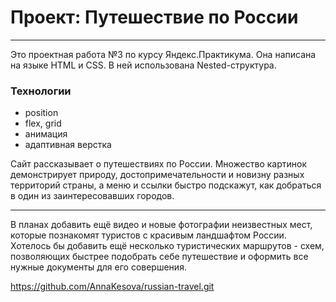 # Проект: Путешествие по России
------
Это проектная работа №3 по курсу Яндекс.Практикума. Она написана  на языке HTML и CSS. В ней использована Nested-структура.

### Технологии
* position
* flex, grid 
* анимация
* адаптивная верстка

Сайт рассказывает о путешествиях по России. Множество картинок демонстрирует природу, достопримечательности и новизну разных территорий страны, а меню и ссылки быстро подскажут, как добраться в один из заинтересовавших городов. 

------

В планах добавить ещё видео и новые фотографии неизвестных мест, которые познакомят туристов с красивым ландшафтом России. Хотелось бы добавить ещё несколько туристических маршрутов - схем, позволяющих быстрее подобрать себе путешествие и оформить все нужные документы для его совершения.



https://github.com/AnnaKesova/russian-travel.git